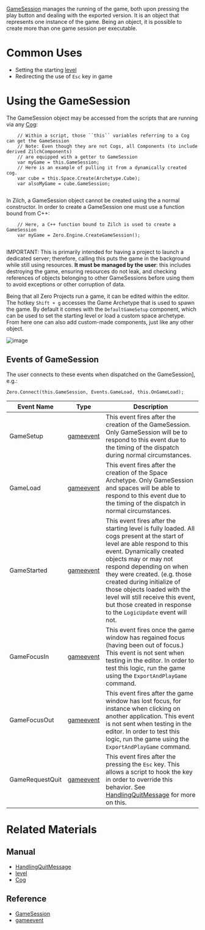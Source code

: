 [GameSession](https://github.com/zeroengineteam/ZeroDocs/blob/master/code_reference/class_reference/GameSession.markdown) manages the running of the game, both upon pressing the play button and dealing with the exported version. It is an object that represents one instance of the game. Being an object, it is possible to create more than one game session per executable.

 # Common Uses
 - Setting the starting [level](https://github.com/zeroengineteam/ZeroDocs/blob/master/zero_editor_documentation/zeromanual/architecture/resources/level.markdown) 
 - Redirecting the use of `Esc` key in game 

 # Using the GameSession
The GameSession object may be accessed from the scripts that are running via any [ Cog](https://github.com/zeroengineteam/ZeroDocs/blob/master/zero_editor_documentation/zeromanual/architecture/cogs/gameobjectsconcept.markdown):

```
    // Within a script, those ``this`` variables referring to a Cog can get the GameSession
    // Note: Even though they are not Cogs, all Components (to include derived ZilchComponents)
    // are equipped with a getter to GameSession
    var myGame = this.GameSession;
    // Here is an example of pulling it from a dynamically created cog.
    var cube = this.Space.Create(Archetype.Cube);
    var alsoMyGame = cube.GameSession;
    

```


In Zilch, a GameSession object cannot be created using the a normal constructor. In order to create a GameSession one must use a function bound from C++:

```
    // Here, a C++ function bound to Zilch is used to create a GameSession
    var myGame = Zero.Engine.CreateGameSession();
    

```


IMPORTANT:
  This is primarily intended for having a project to launch a dedicated server; therefore, calling this puts the game in the background while still using resources. **It must be managed by the user**: this includes destroying the game, ensuring resources do not leak, and checking references of objects belonging to other GameSessions before using them to avoid exceptions or other corruption of data.


Being that all Zero Projects run a game, it can be edited within the editor. The hotkey `Shift + g` accesses the Game Archetype that is used to spawn the game. By default it comes with the `DefaultGameSetup` component, which can be used to set the starting level or load a custom space archetype. From here one can also add custom-made components, just like any other object.



![image](https://media.githubusercontent.com/media/zeroengineteam/ZeroFiles/master/doc_files/90536.png)


 ## Events of GameSession
The user connects to these events when dispatched on the GameSession], e.g.:

`Zero.Connect(this.GameSession, Events.GameLoad, this.OnGameLoad);`

| Event Name       |          Type         | Description                                                                       |
|------------------|-----------------------|-----------------------------------------------------------------------------------|
| GameSetup        | [gameevent](https://github.com/zeroengineteam/ZeroDocs/blob/master/code_reference/class_reference/gameevent.markdown) | This event fires after the creation of the GameSession. Only GameSession will be to respond to this event due to the timing of the dispatch during normal circumstances. |
| GameLoad         | [gameevent](https://github.com/zeroengineteam/ZeroDocs/blob/master/code_reference/class_reference/gameevent.markdown) | This event fires after the creation of the Space Archetype. Only GameSession and spaces will be able to respond to this event due to the timing of the dispatch in normal circumstances. |
| GameStarted      | [gameevent](https://github.com/zeroengineteam/ZeroDocs/blob/master/code_reference/class_reference/gameevent.markdown) | This event fires after the starting level is fully loaded. All cogs present at the start of level are able respond to this event. Dynamically created objects may or may not respond depending on when they were created. (e.g. those created during initialize of those objects loaded with the level will still receive this event, but those created in response to the `LogicUpdate` event will not. |
| GameFocusIn      | [gameevent](https://github.com/zeroengineteam/ZeroDocs/blob/master/code_reference/class_reference/gameevent.markdown) | This event fires once the game window has regained focus (having been out of focus.) This event is not sent when testing in the editor. In order to test this logic, run the game using the `ExportAndPlayGame` command. |
| GameFocusOut     | [gameevent](https://github.com/zeroengineteam/ZeroDocs/blob/master/code_reference/class_reference/gameevent.markdown) | This event fires after the game window has lost focus, for instance when clicking on another application. This event is not sent when testing in the editor. In order to test this logic, run the game using the `ExportAndPlayGame` command. |
| GameRequestQuit  | [gameevent](https://github.com/zeroengineteam/ZeroDocs/blob/master/code_reference/class_reference/gameevent.markdown) | This event fires after the pressing the `Esc` key. This allows a script to hook the key in order to override this behavior. See [HandlingQuitMessage](https://github.com/zeroengineteam/ZeroDocs/blob/master/zero_editor_documentation/ZeroManual/Gameplay/HandlingQuitMessage.markdown) for more on this. |


 # Related Materials
 ## Manual
- [HandlingQuitMessage](https://github.com/zeroengineteam/ZeroDocs/blob/master/zero_editor_documentation/ZeroManual/Gameplay/HandlingQuitMessage.markdown)
- [level](https://github.com/zeroengineteam/ZeroDocs/blob/master/zero_editor_documentation/zeromanual/architecture/resources/level.markdown) 
- [ Cog](https://github.com/zeroengineteam/ZeroDocs/blob/master/zero_editor_documentation/zeromanual/architecture/cogs/gameobjectsconcept.markdown)

 ## Reference
- [GameSession](https://github.com/zeroengineteam/ZeroDocs/blob/master/code_reference/class_reference/GameSession.markdown)
- [gameevent](https://github.com/zeroengineteam/ZeroDocs/blob/master/zero_editor_documentation/code_reference/class_reference/gameevent.markdown)

 

 